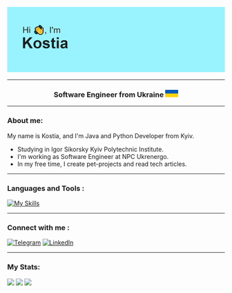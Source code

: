 ![](header.png)

----

<h3 align="center">Software Engineer from Ukraine <img src="https://github.com/hampusborgos/country-flags/blob/main/png1000px/ua.png" height="17" width="30"/></h3>

----

### About me:

My name is Kostia, and I'm Java and Python Developer from Kyiv.

- Studying in Igor Sikorsky Kyiv Polytechnic Institute.
- I'm working as Software Engineer at NPC Ukrenergo.
- In my free time, I create pet-projects and read tech articles.

----

### Languages and Tools :

[![My Skills](https://skillicons.dev/icons?i=py,bots,github,java,linux,raspberrypi,bash,docker,git,prometheus,django,nextjs)](https://skillicons.dev)

----

### Connect with me :

[![Telegram](https://img.shields.io/badge/telegram-2A8BD2?style=for-the-badge&logo=telegram&logoColor=white)](https://t.me/kossssst)
[![LinkedIn](https://img.shields.io/badge/linkedin-blue?style=for-the-badge&logo=linkedin&logoColor=white)](http://linkedin.com/in/kosssst/)

----

### My Stats:

![](http://github-profile-summary-cards.vercel.app/api/cards/profile-details?username=kosssst&theme=2077)
![](http://github-profile-summary-cards.vercel.app/api/cards/stats?username=kosssst&theme=2077)
![](http://github-profile-summary-cards.vercel.app/api/cards/productive-time?username=kosssst&theme=2077&utcOffset=3)

